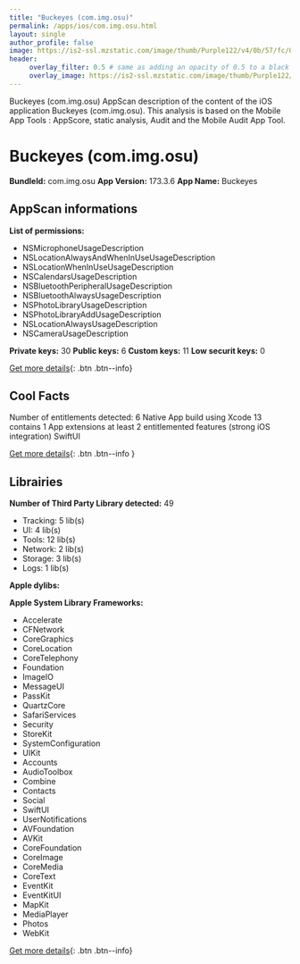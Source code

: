 ```yaml
---
title: "Buckeyes (com.img.osu)"
permalink: /apps/ios/com.img.osu.html
layout: single
author_profile: false
image: https://is2-ssl.mzstatic.com/image/thumb/Purple122/v4/0b/57/fc/0b57fcf3-20db-c581-82ef-f4e34c33b268/AppIcon-1x_U007emarketing-0-7-0-85-220.png/512x512bb.jpg
header: 
     overlay_filter: 0.5 # same as adding an opacity of 0.5 to a black background
     overlay_image: https://is2-ssl.mzstatic.com/image/thumb/Purple122/v4/0b/57/fc/0b57fcf3-20db-c581-82ef-f4e34c33b268/AppIcon-1x_U007emarketing-0-7-0-85-220.png/512x512bb.jpg
---
```

Buckeyes (com.img.osu) AppScan description of the content of the iOS application Buckeyes (com.img.osu). This analysis is based on the Mobile App Tools : AppScore, static analysis, Audit and the Mobile Audit App Tool.

# Buckeyes (com.img.osu)

**BundleId:** com.img.osu
**App Version:** 173.3.6
**App Name:** Buckeyes


## AppScan informations 

**List of permissions:** 
- NSMicrophoneUsageDescription
- NSLocationAlwaysAndWhenInUseUsageDescription
- NSLocationWhenInUseUsageDescription
- NSCalendarsUsageDescription
- NSBluetoothPeripheralUsageDescription
- NSBluetoothAlwaysUsageDescription
- NSPhotoLibraryUsageDescription
- NSPhotoLibraryAddUsageDescription
- NSLocationAlwaysUsageDescription
- NSCameraUsageDescription
  
  
**Private keys:** 30
**Public keys:** 6
**Custom keys:** 11
**Low securit keys:** 0
  
[Get more details](/pricing.html){: .btn .btn--info}

## Cool Facts

Number of entitlements detected: 6
Native App
build using Xcode 13
contains 1 App extensions
at least 2 entitlemented features (strong iOS integration)
SwiftUI
  
[Get more details](/pricing.html){: .btn .btn--info }

## Librairies 
**Number of Third Party Library detected:** 49
- Tracking: 5 lib(s)
- UI: 4 lib(s)
- Tools: 12 lib(s)
- Network: 2 lib(s)
- Storage: 3 lib(s)
- Logs: 1 lib(s)


**Apple dylibs:**


**Apple System Library Frameworks:**
- Accelerate
- CFNetwork
- CoreGraphics
- CoreLocation
- CoreTelephony
- Foundation
- ImageIO
- MessageUI
- PassKit
- QuartzCore
- SafariServices
- Security
- StoreKit
- SystemConfiguration
- UIKit
- Accounts
- AudioToolbox
- Combine
- Contacts
- Social
- SwiftUI
- UserNotifications
- AVFoundation
- AVKit
- CoreFoundation
- CoreImage
- CoreMedia
- CoreText
- EventKit
- EventKitUI
- MapKit
- MediaPlayer
- Photos
- WebKit


  
[Get more details](/pricing.html){: .btn .btn--info}


